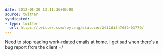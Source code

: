 ```yaml
---
date: 2012-08-30 13:11:36+00:00
source: twitter
syndicated:
- type: twitter
  url: https://twitter.com/roytang/statuses/241161247683403776/
---
```


Need to stop reading work-related emails at home. I get sad when there's a bug report from the client =/